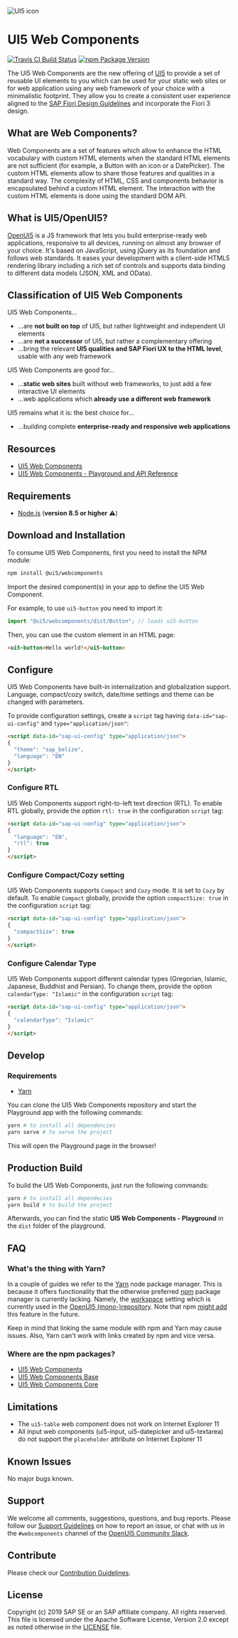 ![UI5 icon](/docs/images/UI5_logo_wide.png)

# UI5 Web Components

[![Travis CI Build Status](https://travis-ci.org/SAP/ui5-webcomponents.svg?branch=master)](https://travis-ci.org/SAP/ui5-webcomponents)
[![npm Package Version](https://badge.fury.io/js/%40ui5%2Fwebcomponents.svg)](https://www.npmjs.com/package/@ui5/webcomponents)

The UI5 Web Components are the new offering of [UI5](https://openui5.org/) to provide a set of reusable UI elements to you which can be used for your static web sites or for web application using any web framework of your choice with a minimalistic footprint. They allow you to create a consistent user experience aligned to the [SAP Fiori Design Guidelines](https://experience.sap.com/fiori-design-web/) and incorporate the Fiori 3 design.

## What are Web Components?

Web Components are a set of features which allow to enhance the HTML vocabulary with custom HTML elements when the standard HTML elements are not sufficient (for example, a Button with an icon or a DatePicker). The custom HTML elements allow to share those features and qualities in a standard way. The complexity of HTML, CSS and components behavior is encapsulated behind a custom HTML element. The interaction with the custom HTML elements is done using the standard DOM API.

## What is UI5/OpenUI5?

[OpenUI5](https://openui5.org/) is a JS framework that lets you build enterprise-ready web applications, responsive to all devices, running on almost any browser of your choice. It's based on JavaScript, using jQuery as its foundation and follows web standards. It eases your development with a client-side HTML5 rendering library including a rich set of controls and supports data binding to different data models (JSON, XML and OData).

## Classification of UI5 Web Components

UI5 Web Components…
* …are **not built on top** of UI5, but rather lightweight and independent UI elements
* …are **not a successor** of UI5, but rather a complementary offering
* …bring the relevant **UI5 qualities and SAP Fiori UX to the HTML level**, usable with any web framework

UI5 Web Components are good for…
* …**static web sites** built without web frameworks, to just add a few interactive UI elements
* …web applications which **already use a different web framework**

UI5 remains what it is: the best choice for…
* …building complete **enterprise-ready and responsive web applications**

## Resources
- [UI5 Web Components](https://sap.github.io/ui5-webcomponents)
- [UI5 Web Components - Playground and API Reference](https://sap.github.io/ui5-webcomponents/playground.html)

## Requirements
- [Node.js](https://nodejs.org/) (**version 8.5 or higher** ⚠️)

## Download and Installation
To consume UI5 Web Components, first you need to install the NPM module:

```sh
npm install @ui5/webcomponents
```

Import the desired component(s) in your app to define the UI5 Web Component.

For example, to use ```ui5-button``` you need to import it:

```js
import "@ui5/webcomponents/dist/Button"; // loads ui5-button
```

Then, you can use the custom element in an HTML page:

```html
<ui5-button>Hello world!</ui5-button>
```

## Configure
UI5 Web Components have built-in internalization and globalization support. Language, compact/cozy switch, date/time settings and theme can be changed with parameters.

To provide configuration settings, create a ```script``` tag having ```data-id="sap-ui-config"``` and ```type="application/json"```:

```html
<script data-id="sap-ui-config" type="application/json">
{
  "theme": "sap_belize",
  "language": "EN"
}
</script>

```

### Configure RTL
UI5 Web Components support right-to-left text direction (RTL). To enable RTL globally, provide the option ```rtl: true``` in the configuration ```script``` tag:

```html
<script data-id="sap-ui-config" type="application/json">
{
  "language": "EN",
  "rtl": true
}
</script>
```

### Configure Compact/Cozy setting
UI5 Web Components supports ```Compact``` and ```Cozy``` mode. It is set to ```Cozy``` by default. To enable ```Compact``` globally, provide the option ```compactSize: true``` in the configuration ```script``` tag:

```html
<script data-id="sap-ui-config" type="application/json">
{
  "compactSize": true
}
</script>
```

### Configure Calendar Type
UI5 Web Components support different calendar types (Gregorian, Islamic, Japanese, Buddhist and Persian). To change them, provide the option ```calendarType: "Islamic"``` in the configuration ```script``` tag:

```html
<script data-id="sap-ui-config" type="application/json">
{
  "calendarType": "Islamic"
}
</script>
```

## Develop

### Requirements
- [Yarn](https://yarnpkg.com/en)

You can clone the UI5 Web Components repository and start the Playground app with the following commands:

```sh
yarn # to install all dependencies
yarn serve # to serve the project
```
This will open the Playground page in the browser!

## Production Build
To build the UI5 Web Components, just run the following commands:

```sh
yarn # to install all dependecies
yarn build # to build the project
```

Afterwards, you can find the static **UI5 Web Components - Playground** in the `dist` folder of the playground.

## FAQ
### What's the thing with Yarn?
In a couple of guides we refer to the [Yarn](https://yarnpkg.com/) node package manager. This is because it offers functionality that the otherwise preferred [npm](https://www.npmjs.com/) package manager is currently lacking. Namely, the [workspace](https://yarnpkg.com/lang/en/docs/workspaces/) setting which is currently used in the [OpenUI5 (mono-)repository](https://github.com/SAP/openui5). Note that npm [might add](https://github.com/npm/npm/pull/15900#issuecomment-315335381) this feature in the future.

Keep in mind that linking the same module with npm and Yarn may cause issues. Also, Yarn can't work with links created by npm and vice versa.

### Where are the npm packages?
- [UI5 Web Components](https://www.npmjs.com/package/@ui5/webcomponents)
- [UI5 Web Components Base](https://www.npmjs.com/package/@ui5/webcomponents-base)
- [UI5 Web Components Core](https://www.npmjs.com/package/@ui5/webcomponents-core)

## Limitations
- The ```ui5-table``` web component does not work on Internet Explorer 11
- All input web components (ui5-input, ui5-datepicker and ui5-textarea) do not support the ```placeholder``` attribute on Internet Explorer 11

## Known Issues
No major bugs known.

## Support
We welcome all comments, suggestions, questions, and bug reports. Please follow our [Support Guidelines](/SUPPORT.md#-content) on how to report an issue, or chat with us in the `#webcomponents` channel of the [OpenUI5 Community Slack](https://join-ui5-slack.herokuapp.com/).

## Contribute
Please check our [Contribution Guidelines](/CONTRIBUTING.md).

## License
Copyright (c) 2019 SAP SE or an SAP affiliate company. All rights reserved.
This file is licensed under the Apache Software License, Version 2.0 except as noted otherwise in the [LICENSE](/LICENSE.txt) file.
